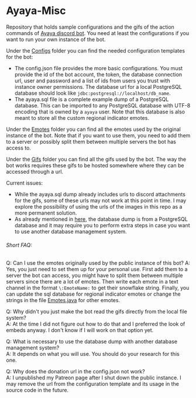 # Ayaya-Misc

Repository that holds sample configurations and the gifs of the action commands of [Ayaya discord bot](https://github.com/Ayaya-Team/Ayaya-Bot/tree/master).
You need at least the configurations if you want to run your own instance of the bot.

Under the [Configs](https://github.com/Ayaya-Team/Ayaya-Misc/tree/main/Configs) folder you can find the needed configuration templates for the bot:
- The config.json file provides the more basic configurations. You must provide the id of the bot account, the token, the database connection url, user and password and a list of ids from users you trust with instance owner permissions. The database url for a local PostgreSQL database should look like `jdbc:postgresql://localhost/db_name`.
- The ayaya.sql file is a complete example dump of a PostgreSQL database. This can be imported to any PostgreSQL database with UTF-8 encoding that is owned by a `ayaya` user. Note that this database is also meant to store all the custom regional indicator emotes.

Under the [Emotes](https://github.com/Ayaya-Team/Ayaya-Misc/tree/main/Emotes) folder you can find all the emotes used by the original instance of the bot. Note that if you want to use them, you need to add them to a server or possibly split them between multiple servers the bot has access to.

Under the [Gifs](https://github.com/Ayaya-Team/Ayaya-Misc/tree/main/Gifs) folder you can find all the gifs used by the bot. The way the bot works requires these gifs to be hosted somewhere where they can be accessed through a url.

Current issues:
- While the ayaya.sql dump already includes urls to discord attachments for the gifs, some of these urls may not work at this point in time. I may explore the possibility of using the urls of the images in this repo as a more permanent solution.
- As already mentioned in [here](https://github.com/Ayaya-Team/Ayaya-Bot/tree/master), the database dump is from a PostgreSQL database and it may require you to perform extra steps in case you want to use another database management system.

###### Short FAQ:

Q: Can I use the emotes originally used by the public instance of this bot?
A: Yes, you just need to set them up for your personal use. First add them to a server the bot can access, you might have to split them between multiple servers since there are a lot of emotes. Then write each emote in a text channel in the format `\:EmoteName:` to get their snowflake string. Finally, you can update the sql database for regional indicator emotes or change the strings in the file [Emotes.java](https://github.com/Ayaya-Team/Ayaya-Bot/tree/master/src/main/java/ayaya/core/Emotes.java) for other emotes.

Q: Why didn't you just make the bot read the gifs directly from the local file system?  
A: At the time I did not figure out how to do that and I preferred the look of embeds anyway. I don't know if I will work on that option yet.

Q: What is necessary to use the database dump with another database management system?  
A: It depends on what you will use. You should do your research for this one.

Q: Why does the donation url in the config.json not work?  
A: I unpublished my Patreon page after I shut down the public instance. I may remove the url from the configuration template and its usage in the source code in the future.
